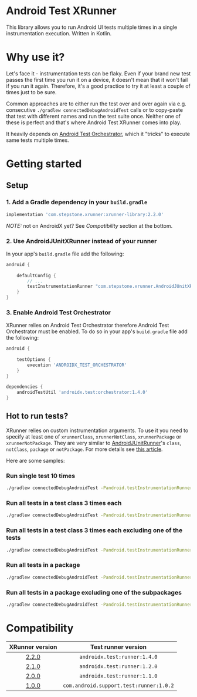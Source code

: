 # Android Test XRunner

This library allows you to run Android UI tests multiple times in a single instrumentation execution. Written in Kotlin.

# Why use it?
Let's face it - instrumentation tests can be flaky. Even if your brand new test passes the first time you run it on a device, it doesn't mean that it won't fail if you run it again. Therefore, it's a good practice to try it at least a couple of times just to be sure.

Common approaches are to either run the test over and over again via e.g. consecutive `./gradlew connectedDebugAndroidTest` calls or to copy-paste that test with different names and run the test suite once. Neither one of these is perfect and that's where Android Test XRunner comes into play.

It heavily depends on [Android Test Orchestrator](https://medium.com/stepstone-tech/android-test-orchestrator-unmasked-83b8879928fa), which it "tricks" to execute same tests multiple times.

# Getting started

## Setup
### 1. Add a Gradle dependency in your `build.gradle`

```groovy
implementation 'com.stepstone.xrunner:xrunner-library:2.2.0'
```

*NOTE:* not on AndroidX yet? See *Compatibility* section at the bottom.

### 2. Use AndroidJUnitXRunner instead of your runner

In your app's `build.gradle` file add the following:

```groovy
android {
    
    defaultConfig {
        // ...
        testInstrumentationRunner "com.stepstone.xrunner.AndroidJUnitXRunner"
    }
}
```

### 3. Enable Android Test Orchestrator

XRunner relies on Android Test Orchestrator therefore Android Test Orchestrator must be enabled. To do so in your app's `build.gradle` file add the following:
```groovy
android {
    
    testOptions {
        execution 'ANDROIDX_TEST_ORCHESTRATOR'
    }
}
    
dependencies {
    androidTestUtil 'androidx.test:orchestrator:1.4.0'
}
```

## Hot to run tests?
XRunner relies on custom instrumentation arguments. To use it you need to specify at least one of `xrunnerClass`, `xrunnerNotClass`, `xrunnerPackage` or `xrunnerNotPackage`.
They are very similar to [AndroidJUnitRunner](https://developer.android.com/reference/android/support/test/runner/AndroidJUnitRunner)'s `class`, `notClass`, `package` or `notPackage`. For more details see [this article](https://medium.com/stepstone-tech/exploring-androidjunitrunner-filtering-options-df26d30b4f60).

Here are some samples:

### Run single test 10 times
```bash
./gradlew connectedDebugAndroidTest -Pandroid.testInstrumentationRunnerArguments.xrunnerClass=com.stepstone.xrunner.sample.MainActivityTest#clicking_fab_should_show_dummy_text
```

### Run all tests in a test class 3 times each
```bash
./gradlew connectedDebugAndroidTest -Pandroid.testInstrumentationRunnerArguments.xrunnerClass=com.stepstone.xrunner.sample.MainActivityTest -Pandroid.testInstrumentationRunnerArguments.xrunnerCount=3
```

### Run all tests in a test class 3 times each excluding one of the tests
```bash
./gradlew connectedDebugAndroidTest -Pandroid.testInstrumentationRunnerArguments.xrunnerClass=com.stepstone.xrunner.sample.MainActivityTest -Pandroid.testInstrumentationRunnerArguments.xrunnerNotClass=com.stepstone.xrunner.sample.MainActivityTest#clicking_fab_should_show_dummy_text -Pandroid.testInstrumentationRunnerArguments.xrunnerCount=3
```

### Run all tests in a package
```bash
./gradlew connectedDebugAndroidTest -Pandroid.testInstrumentationRunnerArguments.xrunnerPackage=com.stepstone.xrunner.sample.dummy
```

### Run all tests in a package excluding one of the subpackages
```bash
./gradlew connectedDebugAndroidTest -Pandroid.testInstrumentationRunnerArguments.xrunnerPackage=com.stepstone.xrunner.sample -Pandroid.testInstrumentationRunnerArguments.xrunnerNotPackage=com.stepstone.xrunner.sample.dummy
```

# Compatibility

| XRunner version                                                          | Test runner version                     |
|:------------------------------------------------------------------------:|:---------------------------------------:|
| [2.2.0](https://github.com/stepstone-tech/AndroidTestXRunner/tree/2.2.0) | `androidx.test:runner:1.4.0`            |
| [2.1.0](https://github.com/stepstone-tech/AndroidTestXRunner/tree/2.1.0) | `androidx.test:runner:1.2.0`            |
| [2.0.0](https://github.com/stepstone-tech/AndroidTestXRunner/tree/2.0.0) | `androidx.test:runner:1.1.0`            |
| [1.0.0](https://github.com/stepstone-tech/AndroidTestXRunner/tree/1.0.0) | `com.android.support.test:runner:1.0.2` |
